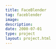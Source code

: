 ```yaml
---
title: FaceBlender
tag: faceblender
image: 
description: 
date: 2000-07-01
type: project
layout: project.html
---
```



